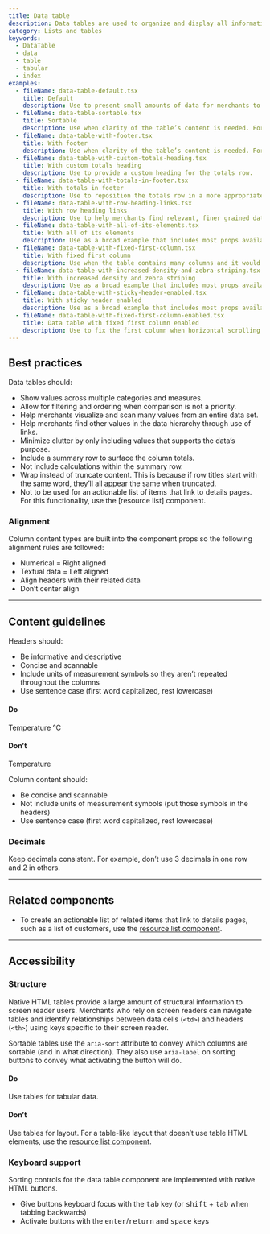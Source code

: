 ```yaml
---
title: Data table
description: Data tables are used to organize and display all information from a data set. While a data visualization represents part of data set, a data table lets merchants view details from the entire set. This helps merchants compare and analyze the data.
category: Lists and tables
keywords:
  - DataTable
  - data
  - table
  - tabular
  - index
examples:
  - fileName: data-table-default.tsx
    title: Default
    description: Use to present small amounts of data for merchants to view statically.
  - fileName: data-table-sortable.tsx
    title: Sortable
    description: Use when clarity of the table’s content is needed. For example, to note the number of rows currently shown in a data table with pagination.
  - fileName: data-table-with-footer.tsx
    title: With footer
    description: Use when clarity of the table’s content is needed. For example, to note the number of rows currently shown in a data table with pagination.
  - fileName: data-table-with-custom-totals-heading.tsx
    title: With custom totals heading
    description: Use to provide a custom heading for the totals row.
  - fileName: data-table-with-totals-in-footer.tsx
    title: With totals in footer
    description: Use to reposition the totals row in a more appropriate location based on the data stored in the table for merchants to better understand its meaning.
  - fileName: data-table-with-row-heading-links.tsx
    title: With row heading links
    description: Use to help merchants find relevant, finer grained data sets.
  - fileName: data-table-with-all-of-its-elements.tsx
    title: With all of its elements
    description: Use as a broad example that includes most props available to data table.
  - fileName: data-table-with-fixed-first-column.tsx
    title: With fixed first column
    description: Use when the table contains many columns and it would benefit the merchant to see the first column when scrolling to the right.
  - fileName: data-table-with-increased-density-and-zebra-striping.tsx
    title: With increased density and zebra striping
    description: Use as a broad example that includes most props available to data table.
  - fileName: data-table-with-sticky-header-enabled.tsx
    title: With sticky header enabled
    description: Use as a broad example that includes most props available to data table.
  - fileName: data-table-with-fixed-first-column-enabled.tsx
    title: Data table with fixed first column enabled
    description: Use to fix the first column when horizontal scrolling becomes necessary. Keeps the context of the row as the user scrolls.
---
```


## Best practices

Data tables should:

- Show values across multiple categories and measures.
- Allow for filtering and ordering when comparison is not a priority.
- Help merchants visualize and scan many values from an entire data set.
- Help merchants find other values in the data hierarchy through use of links.
- Minimize clutter by only including values that supports the data’s purpose.
- Include a summary row to surface the column totals.
- Not include calculations within the summary row.
- Wrap instead of truncate content. This is because if row titles start with the same word, they’ll all appear the same when truncated.
- Not to be used for an actionable list of items that link to details pages. For this functionality, use the [resource list] component.

### Alignment

Column content types are built into the component props so the following alignment rules are followed:

- Numerical = Right aligned
- Textual data = Left aligned
- Align headers with their related data
- Don’t center align

---

## Content guidelines

Headers should:

- Be informative and descriptive
- Concise and scannable
- Include units of measurement symbols so they aren’t repeated throughout the columns
- Use sentence case (first word capitalized, rest lowercase)

<!-- dodont -->

#### Do

Temperature °C

#### Don’t

Temperature

<!-- end -->

Column content should:

- Be concise and scannable
- Not include units of measurement symbols (put those symbols in the headers)
- Use sentence case (first word capitalized, rest lowercase)

### Decimals

Keep decimals consistent. For example, don’t use 3 decimals in one row and 2 in others.

---

## Related components

- To create an actionable list of related items that link to details pages, such as a list of customers, use the [resource list component](https://polaris.shopify.com/components/resource-list).

---

## Accessibility

### Structure

Native HTML tables provide a large amount of structural information to screen reader users. Merchants who rely on screen readers can navigate tables and identify relationships between data cells (`<td>`) and headers (`<th>`) using keys specific to their screen reader.

Sortable tables use the `aria-sort` attribute to convey which columns are sortable (and in what direction). They also use `aria-label` on sorting buttons to convey what activating the button will do.

<!-- dodont -->

#### Do

Use tables for tabular data.

#### Don’t

Use tables for layout. For a table-like layout that doesn’t use table HTML elements, use the [resource list component](https://polaris.shopify.com/components/resource-list).

<!-- end -->

### Keyboard support

Sorting controls for the data table component are implemented with native HTML buttons.

- Give buttons keyboard focus with the <kbd>tab</kbd> key (or <kbd>shift</kbd> + <kbd>tab</kbd> when tabbing backwards)
- Activate buttons with the <kbd>enter</kbd>/<kbd>return</kbd> and <kbd>space</kbd> keys
